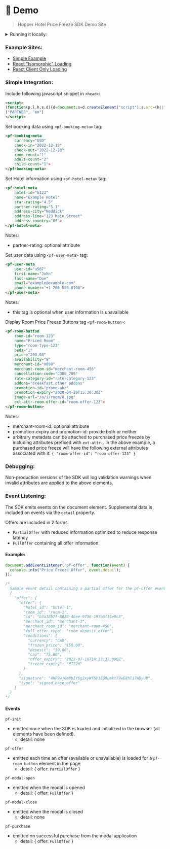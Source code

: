 # 🏨 Demo
> Hopper Hotel Price Freeze SDK Demo Site 

<details>
  <summary>Running it locally:</summary>

1. Install [pnpm](https://pnpm.io/)
2. Type <code>pnpm install</code> in the root directory
3. Type <code>pnpm dev</code> in the same directory
4. Open <code>http://localhost:3000/</code> in a web browser
</details>

### Example Sites:
- [Simple Example](https://hotels.hc-demos.com/plain/)
- [React "Isomorphic" Loading](https://hotels.hc-demos.com/isomorphic/)
- [React Client Only Loading](https://hotels.hc-demos.com/client/)

### Simple Integration:

Include following javascript snippet in `<head>`:
```html
<script>
(function(p,l,h,s,d){d=document;s=d.createElement("script");s.src=(h||"https://sdk.hc-demos.com")+"/cloud/hotels/v1/"+p+"/"+(l||"en")+".js";s.type="module";s.async=!0;d.head.appendChild(s)})
("PARTNER", "en")
</script>
```

Set booking data using `<pf-booking-meta>` tag:
```html
<pf-booking-meta
    currency="USD"
    check-in="2022-12-12"
    check-out="2022-12-20"
    room-count="1"
    adult-count="2"
    child-count="1">
</pf-booking-meta>
```

Set Hotel information using `<pf-hotel-meta>` tag:
```html
<pf-hotel-meta
    hotel-id="h123"
    name="Example Hotel"
    star-rating="4.5"
    partner-rating="5.1"
    address-city="Neddick"
    address-line="123 Main Street"
    address-country="US">
</pf-hotel-meta>
```
Notes:
- partner-rating: optional attribute

Set user data using `<pf-user-meta>` tag:
```html
<pf-user-meta
    user-id="u567"
    first-name="John"
    last-name="Doe"
    email="example@example.com"
    phone-number="+1 206 555 0100">
</pf-user-meta>
```
Notes:
- this tag is optional when user information is unavailable

Display Room Price Freeze Buttons tag `<pf-room-button>`:
```html
<pf-room-button
    room-id="room-123"
    name="Priced Room"
    type="room-type-123"
    beds="1"
    price="200.00"
    availability="9"
    merchant-id="m890"
    merchant-room-id="merchant-room-456"
    cancellation-code="CODE_789"
    rate-category-id="rate-category-123"
    addons="breakfast,other addons"
    promotion-id="promo-abc"
    promotion-expiry="2030-04-20T15:30:30Z"
    image-url="/a/i/room/8.jpg"
    ext-attr-room-offer-id="room-offer-123">
</pf-room-button>
```
Notes:
- merchant-room-id: optional attribute
- promotion-expiry and promotion-id: provide both or neither
- arbitrary metadata can be attached to purchased price freezes by including attributes prefixed with `ext-attr-`. 
  in the above example, a purchased price freeze will have the following external attributes associated with it:
    `{ "room-offer-id": "room-offer-123" }`

### Debugging:

Non-production versions of the SDK will log validation warnings when invalid attributes are applied to the above elements.

### Event Listening:
The SDK emits events on the document element. Supplemental data is included on events via the `detail` property.

Offers are included in 2 forms:
- `PartialOffer` with reduced information optimized to reduce response latency
- `FullOffer` containing all offer information.

#### Example:
```js
document.addEventListener('pf-offer', function(event) {
  console.info("Price Freeze Offer", event.detail);
});

/*
  Sample event detail containing a partial offer for the pf-offer event:
  {
    "offer": {
      "offer": {
        "hotel_id": "hotel-1",
        "room_id": "room-1",
        "id": "b3a18b7f-8628-4bee-9736-197a3f15e9c8",
        "merchant_id": "merchant-3",
        "merchant_room_id": "merchant-room-456",
        "full_offer_type": "room_deposit_offer",
        "conditions": {
          "currency": "CAD",
          "frozen_price": "150.00",
          "deposit": "30.00",
          "cap": "75.00",
          "offer_expiry": "2022-07-18T18:33:37.890Z",
          "freeze_expiry": "PT72H"
        }
      },
      "signature": "4HF9wjGm8bIY6g2xyWf6V3EQ9umkt79wE8hli7WDyU8",
      "type": "signed_base_offer"
    }
  }
*/
```
#### Events
`pf-init`
- emitted once when the SDK is loaded and initialized in the browser (all elements have been defined).
  - detail: none

`pf-offer`
- emitted each time an offer (available or unavailable) is loaded for a `pf-room-button` element in the page
    - detail: { offer: `PartialOffer` }

`pf-modal-open`
- emitted when the modal is opened
    - detail: { offer: `FullOffer` }

`pf-modal-close`
- emitted when the modal is closed
    - detail: none

`pf-purchase`
  - emitted on successful purchase from the modal application
    - detail: { offer: `FullOffer` }
